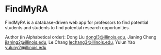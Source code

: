 # FindMyRA
FindMyRA is a database-driven web app for professors to find potential students and students to find potential research opportunities.

Author (in Alphabetical order): Dong Liu <dongl3@illinois.edu>,
        Jianing Cheng <jianing2@illinois.edu>, 
        Le Chang <lechang3@illinois.edu>,
        Yulun Yao <yuluny2@illinois.edu>
